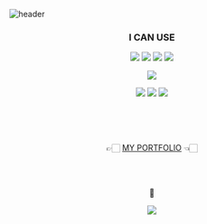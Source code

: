 ![header](https://capsule-render.vercel.app/api?type=wave&color=7BD1D2&height=300&section=header&text=Ara%20Jo&fontSize=90&animation=twinkling)

<h3 align="center">I CAN USE</h3>

<p align="center">
<img src="https://img.shields.io/badge/Python-3766AB?style=flat-square&logo=Python&logoColor=white"/>

<img src="https://img.shields.io/badge/Java-007396?style=flat-square&logo=Java&logoColor=white"/>

<img src="https://img.shields.io/badge/JavaScript-F7DF1E?style=flat-square&logo=JavaScript&logoColor=white"/>

<img src="https://img.shields.io/badge/CSS-1572B6?style=flat-square&logo=CSS3&logoColor=white"/>
</p>

<p align="center">
<img src="https://img.shields.io/badge/Django-092E20?style=flat-square&logo=Django&logoColor=white"/>
</p>

<p align="center">
<img src="https://img.shields.io/badge/Docker-2496ED?style=flat-square&logo=Docker&logoColor=white"/>

<img src="https://img.shields.io/badge/TravisCI-3EAAAF?style=flat-square&logo=TravisCI&logoColor=white"/>

<img src="https://img.shields.io/badge/Heroku-430098?style=flat-square&logo=Heroku&logoColor=white"/>
</p>

<br>
<br>
<br>
<p align="center">
  👉🏻
<a href="https://www.notion.so/a94583a9b8994640808cc28799c1252f">MY PORTFOLIO</a>
  👈🏻
<p align="center">
<br>
<br>
<p align="center">
🔔
</p>
<p align="center">
<a href="https://hits.seeyoufarm.com"><img src="https://hits.seeyoufarm.com/api/count/incr/badge.svg?url=https%3A%2F%2Fgithub.com%2Farajo-hub&count_bg=%2300AAD1&title_bg=%23001460&icon=&icon_color=%23E7E7E7&title=hits&edge_flat=true"/></a>
</p>
<br>
<br>
<br>
<br>
<br>
